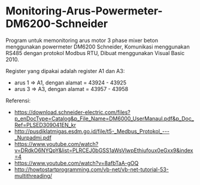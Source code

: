 # Monitoring-Arus-Powermeter-DM6200-Schneider
Program untuk memonitoring arus motor 3 phase mixer beton menggunakan powermeter DM6200 Schneider,
Komunikasi menggunakan RS485 dengan protokol Modbus RTU,
Dibuat menggunakan Visual Basic 2010.

Register yang dipakai adalah register A1 dan A3:
- arus 1 => A1, dengan alamat = 43924 - 43925
- arus 3 => A3, dengan alamat = 43957 - 43958

Referensi:
- https://download.schneider-electric.com/files?p_enDocType=Catalog&p_File_Name=DM6000_UserManaul.pdf&p_Doc_Ref=PLSED309041EN_kr
- http://pusdiklatmigas.esdm.go.id/file/t5-_Medbus_Protokol_---_Nurpadmi.pdf
- https://www.youtube.com/watch?v=DRdkO6NYQpY&list=PLRCEJ0bGSS1aWsVlwpEthiufoux0eGxx9&index=4
- https://www.youtube.com/watch?v=8afbTaA-gOQ
- http://howtostartprogramming.com/vb-net/vb-net-tutorial-53-multithreading/
